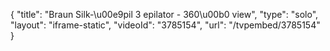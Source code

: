 {
    "title": "Braun Silk-\u00e9pil 3 epilator - 360\u00b0 view",
    "type": "solo",
    "layout": "iframe-static",
    "videoId": "3785154",
    "url": "\/tvpembed\/3785154"
}
